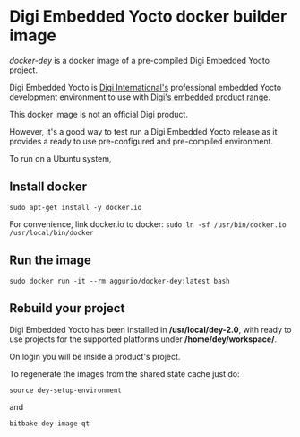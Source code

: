 # Digi Embedded Yocto docker builder image

*docker-dey* is a docker image of a pre-compiled Digi Embedded Yocto project.

Digi Embedded Yocto is [Digi International's](http://www.digi.com/) professional embedded Yocto development environment to use with [Digi's embedded product range](http://www.digi.com/products/embedded-systems).

This docker image is not an official Digi product.

However, it's a good way to test run a Digi Embedded Yocto release as it provides a ready to use pre-configured and pre-compiled environment.

To run on a Ubuntu system,

## Install docker
`sudo apt-get install -y docker.io`

For convenience, link docker.io to docker: 
`sudo ln -sf /usr/bin/docker.io /usr/local/bin/docker`

## Run the image
`sudo docker run -it --rm aggurio/docker-dey:latest bash`

## Rebuild your project
Digi Embedded Yocto has been installed in **/usr/local/dey-2.0**, with ready to use projects for the supported platforms under **/home/dey/workspace/**.

On login you will be inside a product's project.

To regenerate the images from the shared state cache just do:

`source dey-setup-environment`

and

`bitbake dey-image-qt`
